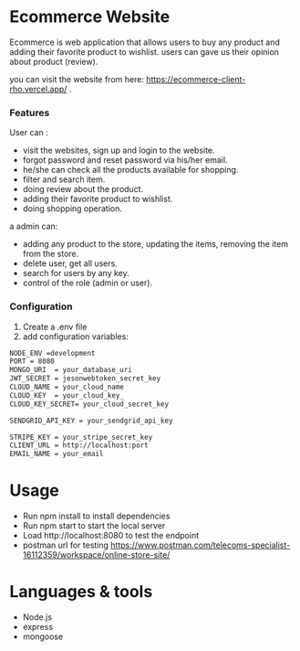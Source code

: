 # Ecommerce  Website
Ecommerce is web application that allows users to buy any product and adding their favorite product to wishlist. 
users can gave us their opinion about product (review). 

you can visit the website from here: https://ecommerce-client-rho.vercel.app/ .

### Features
User can :
- visit the websites, sign up and login to the website. 
- forgot password and reset password via his/her email. 
- he/she can check all the products available for shopping.
- filter and search item.
- doing review about the product.
- adding their favorite product to wishlist.
- doing shopping operation.

a admin can:
- adding any product to the store, updating the items, removing the item from the store.
- delete user, get all users. 
- search for users by any key.
- control of the role (admin or user).  

### Configuration

1. Create a .env file 
2. add configuration variables:

```markdown file
NODE_ENV =development
PORT = 8080
MONGO_URI  = your_database_uri
JWT_SECRET = jesonwebtoken_secret_key
CLOUD_NAME = your_cloud_name
CLOUD_KEY  = your_cloud_key_
CLOUD_KEY_SECRET= your_cloud_secret_key

SENDGRID_API_KEY = your_sendgrid_api_key

STRIPE_KEY = your_stripe_secret_key
CLIENT_URL = http://localhost:port
EMAIL_NAME = your_email
```

# Usage
- Run npm install to install dependencies
- Run npm start to start the local server
- Load http://localhost:8080 to test the endpoint
- postman url for testing https://www.postman.com/telecoms-specialist-16112359/workspace/online-store-site/

# Languages & tools
- Node.js
- express
- mongoose
